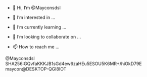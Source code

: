 - 👋 Hi, I’m @Mayconsdsl

- 👀 I’m interested in ...
- 🌱 I’m currently learning ...
- 💞️ I’m looking to collaborate on ...
- 📫 How to reach me ...

<!---
Mayconsdsl/Mayconsdsl is a ✨ special ✨ repository because its `README.md` (this file) appears on your GitHub profile.
You can click the Preview link to take a look at your changes.
--->
 @Mayconsdsl
 SHA256:GQvfaKKKJB1sGd4ew6zaHEu5ESOU5K6MR+/hiOkD79E maycon@DESKTOP-QGI8IOT
 
 
